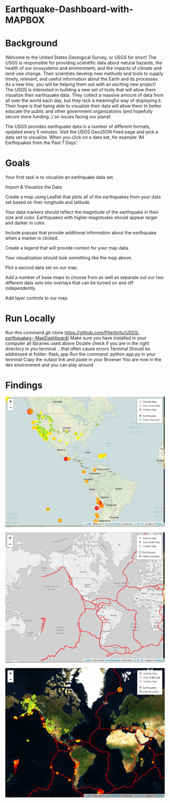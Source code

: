# Earthquake-Dashboard-with-MAPBOX

# Background
Welcome to the United States Geological Survey, or USGS for short! The USGS is responsible for providing scientific data about natural hazards, the health of our ecosystems and environment; and the impacts of climate and land-use change. Their scientists develop new methods and tools to supply timely, relevant, and useful information about the Earth and its processes. As a new hire, you will be helping them out with an exciting new project!
The USGS is interested in building a new set of tools that will allow them visualize their earthquake data. They collect a massive amount of data from all over the world each day, but they lack a meaningful way of displaying it. Their hope is that being able to visualize their data will allow them to better educate the public and other government organizations (and hopefully secure more funding..) on issues facing our planet.

The USGS provides earthquake data in a number of different formats, updated every 5 minutes. Visit the USGS GeoJSON Feed page and pick a data set to visualize. When you click on a data set, for example 'All Earthquakes from the Past 7 Days'. 


# Goals
Your first task is to visualize an earthquake data set.

Import & Visualize the Data

Create a map using Leaflet that plots all of the earthquakes from your data set based on their longitude and latitude.

Your data markers should reflect the magnitude of the earthquake in their size and color. Earthquakes with higher magnitudes should appear larger and darker in color.

Include popups that provide additional information about the earthquake when a marker is clicked.

Create a legend that will provide context for your map data.

Your visualization should look something like the map above.

Plot a second data set on our map.

Add a number of base maps to choose from as well as separate out our two different data sets into overlays that can be turned on and off independently.

Add layer controls to our map.

# Run Locally

Run this command git clone https://github.com/Piterbrito/USGS-earthquakes--MapDashboard/
Make sure you have installed in your computer all libraries used above 
Double check if you are in the right directory in you terminal ...that often cause errors
Terminal Should be addressed at folder: flask_app
Run the command: python app.py in your terminal
Copy the output link and paste in your Browser
You are now in the dev environment and you can play around

# Findings

![x](assets/images/map1.png)

![x](assets/images/map2.png)

![x](assets/images/map3.png)
